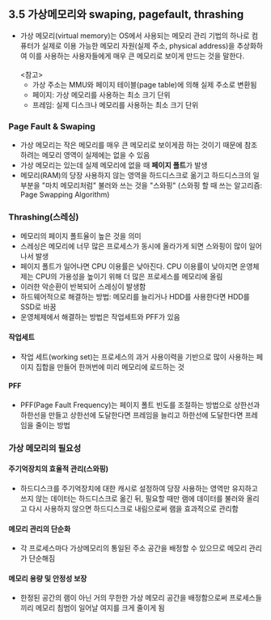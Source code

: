 ## 3.5 가상메모리와 swaping, pagefault, thrashing
  * 가상 메모리(virtual memory)는 OS에서 사용되는 메모리 관리 기법의 하나로 컴퓨터가 실제로 이용 가능한 메모리 자원(실제 주소, physical address)을 추상화하여 이를 사용하는 사용자들에게 매우 큰 메모리로 보이게 만드는 것을 말한다.<br>
    <br>
    <참고>
    * 가상 주소는 MMU와 페이지 테이블(page table)에 의해 실제 주소로 변환됨
    * 페이지: 가상 메모리를 사용하는 최소 크기 단위
    * 프레임: 실제 디스크나 메모리를 사용하는 최소 크기 단위
  
### Page Fault & Swaping
  * 가상 메모리는 작은 메모리를 매우 큰 메모리로 보이게끔 하는 것이기 때문에 참조하려는 메모리 영역이 실제에는 없을 수 있음
  * 가상 메모리는 있는데 실제 메모리에 없을 때 **페이지 폴트**가 발생
  * 메모리(RAM)의 당장 사용하지 않는 영역을 하드디스크로 옮기고 하드디스크의 일부분을 "마치 메모리처럼" 불러와 쓰는 것을 "스와핑" (스와핑 할 때 쓰는 알고리즘: Page Swapping Algorithm)

### Thrashing(스레싱)
  * 메모리의 페이지 폴트율이 높은 것을 의미
  * 스레싱은 메모리에 너무 많은 프로세스가 동시에 올라가게 되면 스와핑이 많이 일어나서 발생
  * 페이지 폴트가 일어나면 CPU 이용률은 낮아진다. CPU 이용률이 낮아지면 운영체제는 CPU의 가용성을 높이기 위해 더 많은 프로세스를 메모리에 올림
  * 이러한 악순환이 반복되어 스레싱이 발생함
  * 하드웨어적으로 해결하는 방법: 메모리를 늘리거나 HDD를 사용한다면 HDD를 SSD로 바꿈
  * 운영체제에서 해결하는 방법은 작업세트와 PFF가 있음

#### 작업세트
  * 작업 세트(working set)는 프로세스의 과거 사용이력을 기반으로 많이 사용하는 페이지 집합을 만들어 한꺼번에 미리 메모리에 로드하는 것

#### PFF
  * PFF(Page Fault Frequency)는 페이지 폴트 빈도를 조절하는 방법으로 상한선과 하한선을 만들고 상한선에 도달한다면 프레임을 늘리고 하한선에 도달한다면 프레임을 줄이는 방법

### 가상 메모리의 필요성
#### 주기억장치의 효율적 관리(스와핑)
  * 하드디스크를 주기억장치에 대한 캐시로 설정하여 당장 사용하는 영역만 유지하고 쓰지 않는 데이터는 하드디스크로 옮긴 뒤, 필요할 때만 램에 데이터를 불러와 올리고 다시 사용하지 않으면 하드디스크로 내림으로써 램을 효과적으로 관리함

#### 메모리 관리의 단순화
  * 각 프로세스마다 가상메모리의 통일된 주소 공간을 배정할 수 있으므로 메모리 관리가 단순해짐

#### 메모리 용량 및 안정성 보장
  * 한정된 공간의 램이 아닌 거의 무한한 가상 메모리 공간을 배정함으로써 프로세스들끼리 메모리 침범이 일어날 여지를 크게 줄이게 됨